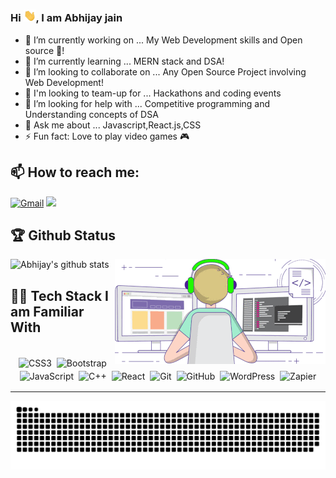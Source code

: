 ### Hi <img alt = gif src ="hand.gif" width= "20"/>, I am Abhijay jain 


- 🔭 I’m currently working on ... My Web Development skills and Open source :rocket:!
- 🌱 I’m currently learning ... MERN stack and DSA!
- 👯 I’m looking to collaborate on ... Any Open Source Project involving Web Development!
- 🤝 I'm looking to team-up for ... Hackathons and coding events 
- 🤔 I’m looking for help with ... Competitive programming and Understanding concepts of DSA 
- 💬 Ask me about ... Javascript,React.js,CSS
- ⚡ Fun fact: Love to play video games 🎮

## 📫 How to reach me:
[<img alt="Gmail" src="https://img.shields.io/badge/Gmail-D14836?style=for-the-badge&logo=gmail&logoColor=white" />](mailto:Abhijay007j@gmail.com)
[<img src="https://img.shields.io/badge/linkedin-%230077B5.svg?&style=for-the-badge&logo=linkedin&logoColor=white">](https://www.linkedin.com/in/abhijay-jain-551b01193/detail/recent-activity/)


## 🏆 Github Status

<img width=“94” align="right" alt="coder.gif" src="coder1.gif" />

![Abhijay's github stats](https://github-readme-stats.vercel.app/api?username=Abhijay007&show_icons=true&hide_border=true&bg&theme=material-palenight)


## 👨‍💻 Tech Stack I am Familiar With

<p align="center">
<br/>
<img alt="CSS3" src="https://img.shields.io/badge/css3%20-%231572B6.svg?&style=for-the-badge&logo=css3&logoColor=white" style="margin:2px;"/>
<img alt="Bootstrap" src="https://img.shields.io/badge/bootstrap%20-%23563D7C.svg?&style=for-the-badge&logo=bootstrap&logoColor=white" style="margin:2px;"/>
<img alt="JavaScript" src="https://img.shields.io/badge/javascript%20-%23323330.svg?&style=for-the-badge&logo=javascript&logoColor=%23F7DF1E" style="margin:2px;"/>
<img alt="C++" src="https://img.shields.io/badge/c++%20-%2300599C.svg?&style=for-the-badge&logo=c%2B%2B&ogoColor=white" style="margin:2px;"/>
<img alt="React" src="https://img.shields.io/badge/react%20-%2320232a.svg?&style=for-the-badge&logo=react&logoColor=%2361DAFB" style="margin:2px;"/>
<img alt="Git" src="https://img.shields.io/badge/git%20-%23F05033.svg?&style=for-the-badge&logo=git&logoColor=white" style="margin:2px;"/>
<img alt="GitHub" src="https://img.shields.io/badge/github%20-%23121011.svg?&style=for-the-badge&logo=github&logoColor=white" style="margin:2px;"/>
<img alt="WordPress" src="https://img.shields.io/badge/WordPress%20-%23117AC9.svg?&style=for-the-badge&logo=WordPress&logoColor=white" style="margin:2px;"/>
<img alt="Zapier" src="https://img.shields.io/badge/Zapier%20-%23117AC9.svg?&style=for-the-badge&logo=Zapier&logoColor=white" style="margin:2px;"/>
<br/>
</p>

<hr>

<p align="center">
  <img src="https://github.com/Abhijay007/Abhijay007/raw/output/github-contribution-grid-snake.svg" alt="snake"></center>
</p>
